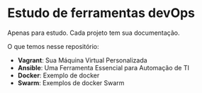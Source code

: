 # Estudo de ferramentas devOps

Apenas para estudo. Cada projeto tem sua documentação.

O que temos nesse repositório:

- **Vagrant**: Sua Máquina Virtual Personalizada
- **Ansible**: Uma Ferramenta Essencial para Automação de TI
- **Docker**: Exemplo de docker
- **Swarm**: Exemplos de docker Swarm